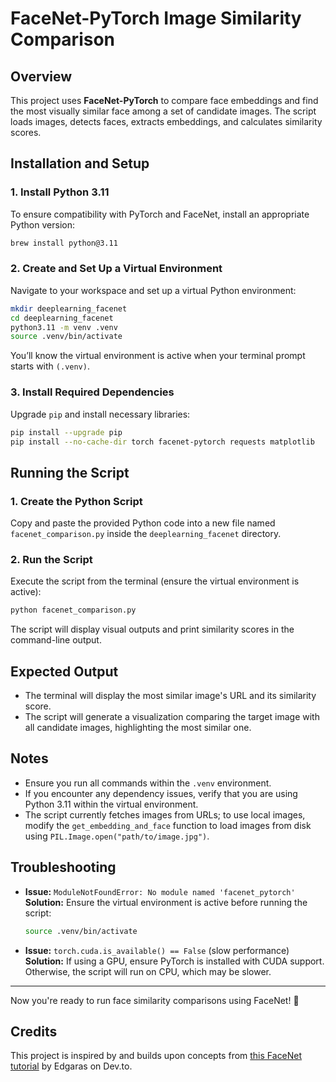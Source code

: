 # FaceNet-PyTorch Image Similarity Comparison

## Overview
This project uses **FaceNet-PyTorch** to compare face embeddings and find the most visually similar face among a set of candidate images. The script loads images, detects faces, extracts embeddings, and calculates similarity scores.

## Installation and Setup

### 1. Install Python 3.11
To ensure compatibility with PyTorch and FaceNet, install an appropriate Python version:
```sh
brew install python@3.11
```

### 2. Create and Set Up a Virtual Environment
Navigate to your workspace and set up a virtual Python environment:
```sh
mkdir deeplearning_facenet
cd deeplearning_facenet
python3.11 -m venv .venv
source .venv/bin/activate
```
You’ll know the virtual environment is active when your terminal prompt starts with `(.venv)`.

### 3. Install Required Dependencies
Upgrade `pip` and install necessary libraries:
```sh
pip install --upgrade pip
pip install --no-cache-dir torch facenet-pytorch requests matplotlib
```

## Running the Script

### 1. Create the Python Script
Copy and paste the provided Python code into a new file named `facenet_comparison.py` inside the `deeplearning_facenet` directory.

### 2. Run the Script
Execute the script from the terminal (ensure the virtual environment is active):
```sh
python facenet_comparison.py
```

The script will display visual outputs and print similarity scores in the command-line output.

## Expected Output
- The terminal will display the most similar image's URL and its similarity score.
- The script will generate a visualization comparing the target image with all candidate images, highlighting the most similar one.

## Notes
- Ensure you run all commands within the `.venv` environment.
- If you encounter any dependency issues, verify that you are using Python 3.11 within the virtual environment.
- The script currently fetches images from URLs; to use local images, modify the `get_embedding_and_face` function to load images from disk using `PIL.Image.open("path/to/image.jpg")`.

## Troubleshooting
- **Issue:** `ModuleNotFoundError: No module named 'facenet_pytorch'`  
  **Solution:** Ensure the virtual environment is active before running the script:  
  ```sh
  source .venv/bin/activate
  ```
- **Issue:** `torch.cuda.is_available() == False` (slow performance)  
  **Solution:** If using a GPU, ensure PyTorch is installed with CUDA support. Otherwise, the script will run on CPU, which may be slower.

---
Now you're ready to run face similarity comparisons using FaceNet! 🚀

## Credits
This project is inspired by and builds upon concepts from [this FaceNet tutorial](https://dev.to/edgaras/face-recognition-with-facenet-ha8) by Edgaras on Dev.to.




